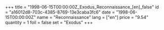 +++
title = "1998-06-15T00:00:00Z_Exodus_Reconnaissance_[en]_false"
id = "a16012d8-703c-4385-8769-13e3caba3fc6"
date = "1998-06-15T00:00:00Z"
name = "Reconnaissance"
lang = ["en"]
price = "9.54"
quantity = 1
foil = false
set = "Exodus"
+++
